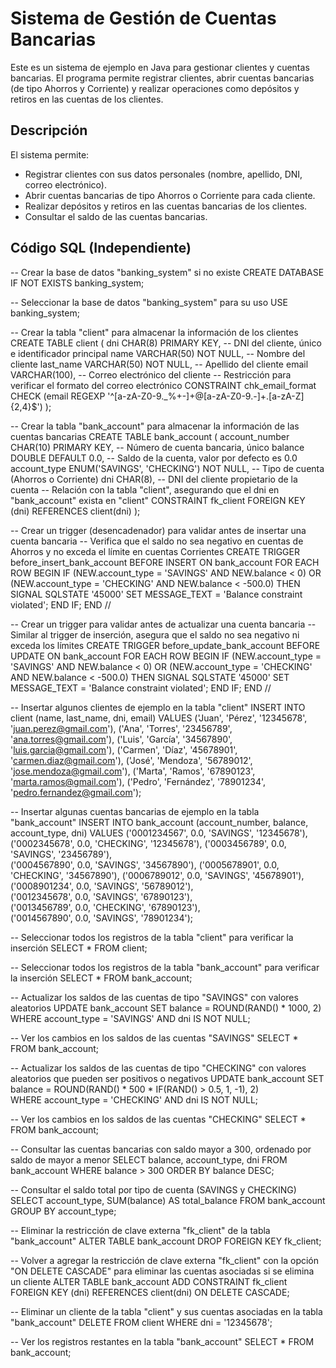 # Sistema de Gestión de Cuentas Bancarias

Este es un sistema de ejemplo en Java para gestionar clientes y cuentas bancarias. El programa permite registrar clientes, abrir cuentas bancarias (de tipo Ahorros y Corriente) y realizar operaciones como depósitos y retiros en las cuentas de los clientes.

## Descripción

El sistema permite:

- Registrar clientes con sus datos personales (nombre, apellido, DNI, correo electrónico).
- Abrir cuentas bancarias de tipo Ahorros o Corriente para cada cliente.
- Realizar depósitos y retiros en las cuentas bancarias de los clientes.
- Consultar el saldo de las cuentas bancarias.

## Código SQL (Independiente)

-- Crear la base de datos "banking_system" si no existe
CREATE DATABASE IF NOT EXISTS banking_system;

-- Seleccionar la base de datos "banking_system" para su uso
USE banking_system;

-- Crear la tabla "client" para almacenar la información de los clientes
CREATE TABLE client (
    dni CHAR(8) PRIMARY KEY,  -- DNI del cliente, único e identificador principal
    name VARCHAR(50) NOT NULL,  -- Nombre del cliente
    last_name VARCHAR(50) NOT NULL,  -- Apellido del cliente
    email VARCHAR(100),  -- Correo electrónico del cliente
    -- Restricción para verificar el formato del correo electrónico
    CONSTRAINT chk_email_format CHECK (email REGEXP '^[a-zA-Z0-9._%+-]+@[a-zA-Z0-9.-]+\.[a-zA-Z]{2,4}$')
);

-- Crear la tabla "bank_account" para almacenar la información de las cuentas bancarias
CREATE TABLE bank_account (
    account_number CHAR(10) PRIMARY KEY,  -- Número de cuenta bancaria, único
    balance DOUBLE DEFAULT 0.0,  -- Saldo de la cuenta, valor por defecto es 0.0
    account_type ENUM('SAVINGS', 'CHECKING') NOT NULL,  -- Tipo de cuenta (Ahorros o Corriente)
    dni CHAR(8),  -- DNI del cliente propietario de la cuenta
    -- Relación con la tabla "client", asegurando que el dni en "bank_account" exista en "client"
    CONSTRAINT fk_client FOREIGN KEY (dni) REFERENCES client(dni)
);

-- Crear un trigger (desencadenador) para validar antes de insertar una cuenta bancaria
-- Verifica que el saldo no sea negativo en cuentas de Ahorros y no exceda el límite en cuentas Corrientes
CREATE TRIGGER before_insert_bank_account
BEFORE INSERT ON bank_account
FOR EACH ROW
BEGIN
    IF (NEW.account_type = 'SAVINGS' AND NEW.balance < 0) OR 
       (NEW.account_type = 'CHECKING' AND NEW.balance < -500.0) THEN
        SIGNAL SQLSTATE '45000' SET MESSAGE_TEXT = 'Balance constraint violated';
    END IF;
END //

-- Crear un trigger para validar antes de actualizar una cuenta bancaria
-- Similar al trigger de inserción, asegura que el saldo no sea negativo ni exceda los límites
CREATE TRIGGER before_update_bank_account
BEFORE UPDATE ON bank_account
FOR EACH ROW
BEGIN
    IF (NEW.account_type = 'SAVINGS' AND NEW.balance < 0) OR 
       (NEW.account_type = 'CHECKING' AND NEW.balance < -500.0) THEN
        SIGNAL SQLSTATE '45000' SET MESSAGE_TEXT = 'Balance constraint violated';
    END IF;
END //

-- Insertar algunos clientes de ejemplo en la tabla "client"
INSERT INTO client (name, last_name, dni, email) VALUES
('Juan', 'Pérez', '12345678', 'juan.perez@gmail.com'),
('Ana', 'Torres', '23456789', 'ana.torres@gmail.com'),
('Luis', 'García', '34567890', 'luis.garcia@gmail.com'),
('Carmen', 'Díaz', '45678901', 'carmen.diaz@gmail.com'),
('José', 'Mendoza', '56789012', 'jose.mendoza@gmail.com'),
('Marta', 'Ramos', '67890123', 'marta.ramos@gmail.com'),
('Pedro', 'Fernández', '78901234', 'pedro.fernandez@gmail.com');

-- Insertar algunas cuentas bancarias de ejemplo en la tabla "bank_account"
INSERT INTO bank_account (account_number, balance, account_type, dni) VALUES
('0001234567', 0.0, 'SAVINGS', '12345678'),  
('0002345678', 0.0, 'CHECKING', '12345678'), 
('0003456789', 0.0, 'SAVINGS', '23456789'),   
('0004567890', 0.0, 'SAVINGS', '34567890'), 
('0005678901', 0.0, 'CHECKING', '34567890'), 
('0006789012', 0.0, 'SAVINGS', '45678901'),  
('0008901234', 0.0, 'SAVINGS', '56789012'),   
('0012345678', 0.0, 'SAVINGS', '67890123'),  
('0013456789', 0.0, 'CHECKING', '67890123'),    
('0014567890', 0.0, 'SAVINGS', '78901234');

-- Seleccionar todos los registros de la tabla "client" para verificar la inserción
SELECT * FROM client;

-- Seleccionar todos los registros de la tabla "bank_account" para verificar la inserción
SELECT * FROM bank_account;

-- Actualizar los saldos de las cuentas de tipo "SAVINGS" con valores aleatorios
UPDATE bank_account
SET balance = ROUND(RAND() * 1000, 2) 
WHERE account_type = 'SAVINGS' 
AND dni IS NOT NULL;

-- Ver los cambios en los saldos de las cuentas "SAVINGS"
SELECT * FROM bank_account;

-- Actualizar los saldos de las cuentas de tipo "CHECKING" con valores aleatorios que pueden ser positivos o negativos
UPDATE bank_account
SET balance = ROUND(RAND() * 500 * IF(RAND() > 0.5, 1, -1), 2)  
WHERE account_type = 'CHECKING'
AND dni IS NOT NULL;

-- Ver los cambios en los saldos de las cuentas "CHECKING"
SELECT * FROM bank_account;

-- Consultar las cuentas bancarias con saldo mayor a 300, ordenado por saldo de mayor a menor
SELECT balance, account_type, dni FROM bank_account
WHERE balance > 300
ORDER BY balance DESC;

-- Consultar el saldo total por tipo de cuenta (SAVINGS y CHECKING)
SELECT account_type, SUM(balance) AS total_balance
FROM bank_account
GROUP BY account_type;

-- Eliminar la restricción de clave externa "fk_client" de la tabla "bank_account"
ALTER TABLE bank_account DROP FOREIGN KEY fk_client;

-- Volver a agregar la restricción de clave externa "fk_client" con la opción "ON DELETE CASCADE" para eliminar las cuentas asociadas si se elimina un cliente
ALTER TABLE bank_account
ADD CONSTRAINT fk_client FOREIGN KEY (dni) REFERENCES client(dni) ON DELETE CASCADE;

-- Eliminar un cliente de la tabla "client" y sus cuentas asociadas en la tabla "bank_account"
DELETE FROM client
WHERE dni = '12345678';

-- Ver los registros restantes en la tabla "bank_account"
SELECT * FROM bank_account;

